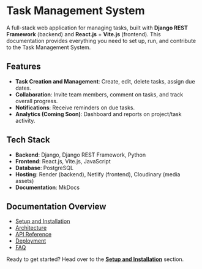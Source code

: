 # Task Management System

A full-stack web application for managing tasks, built with **Django REST Framework** (backend) and **React.js** + **Vite.js** (frontend). This documentation provides everything you need to set up, run, and contribute to the Task Management System.

## Features
- **Task Creation and Management**: Create, edit, delete tasks, assign due dates.
- **Collaboration**: Invite team members, comment on tasks, and track overall progress.
- **Notifications**: Receive reminders on due tasks.
- **Analytics (Coming Soon)**: Dashboard and reports on project/task activity.

## Tech Stack
- **Backend**: Django, Django REST Framework, Python
- **Frontend**: React.js, Vite.js, JavaScript
- **Database**: PostgreSQL
- **Hosting**: Render (backend), Netlify (frontend), Cloudinary (media assets)
- **Documentation**: MkDocs

## Documentation Overview
- [Setup and Installation](setup.md)
- [Architecture](architecture.md)
- [API Reference](api.md)
- [Deployment](deployment.md)
- [FAQ](faq.md)

Ready to get started? Head over to the **[Setup and Installation](setup.md)** section.
